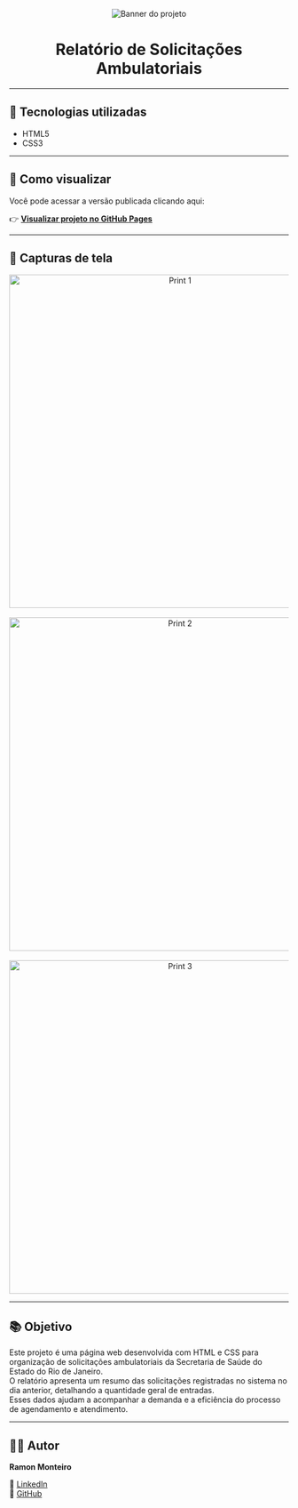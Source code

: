 <p align="center">
  <img src="https://github.com/user-attachments/assets/3dc18ff3-85bd-454a-96ea-aca9b77cb417" alt="Banner do projeto">
</p>

<h1 align="center">Relatório de Solicitações Ambulatoriais</h1>

---

## 🔧 Tecnologias utilizadas

- HTML5  
- CSS3

---

## 🚀 Como visualizar

Você pode acessar a versão publicada clicando aqui:

👉 [**Visualizar projeto no GitHub Pages**](https://monramonteiro.github.io/relatorio-ambulatorial/)

---

## 📸 Capturas de tela

<p align="center">
  <img src="https://github.com/user-attachments/assets/c94ca74c-cdbd-4e24-b526-fa78b8f4557d" alt="Print 1" width="600">
  <br><br>
  <img src="https://github.com/user-attachments/assets/70c07915-5b8a-4673-bbce-a40b387f6b48" alt="Print 2" width="600">
  <br><br>
  <img src="https://github.com/user-attachments/assets/8a0bb3e9-9a3e-48d5-9663-86f03f562f8b" alt="Print 3" width="600">
</p>

---

## 📚 Objetivo

Este projeto é uma página web desenvolvida com HTML e CSS para organização de solicitações ambulatoriais da Secretaria de Saúde do Estado do Rio de Janeiro.  
O relatório apresenta um resumo das solicitações registradas no sistema no dia anterior, detalhando a quantidade geral de entradas.  
Esses dados ajudam a acompanhar a demanda e a eficiência do processo de agendamento e atendimento.

---

## 👨‍💻 Autor

**Ramon Monteiro**  

🔗 [LinkedIn](https://www.linkedin.com/in/ramon-monteiro-1777a6334?utm_source=share&utm_campaign=share_via&utm_content=profile&utm_medium=ios_app)  
🐙 [GitHub](https://github.com/Monramonteiro/)









